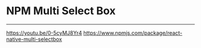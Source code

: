 # NPM Multi Select Box
------------------------------------
https://youtu.be/0-5cyMJ8Yr4
https://www.npmjs.com/package/react-native-multi-selectbox


